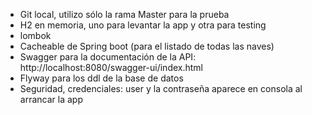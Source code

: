 - Git local, utilizo sólo la rama Master para la prueba
- H2 en memoria, uno para levantar la app y otra para testing
- lombok
- Cacheable de Spring boot (para el listado de todas las naves)
- Swagger para la documentación de la API: http://localhost:8080/swagger-ui/index.html
- Flyway para los ddl de la base de datos
- Seguridad, credenciales: user y la contraseña aparece en consola al arrancar la app